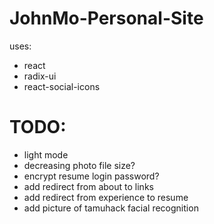 # JohnMo-Personal-Site

uses:
- react
- radix-ui
- react-social-icons

# TODO:
- light mode
- decreasing photo file size?
- encrypt resume login password?
- add redirect from about to links
- add redirect from experience to resume
- add picture of tamuhack facial recognition
